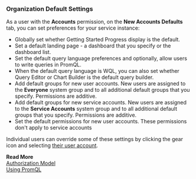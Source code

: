 ### Organization Default Settings

As a user with the **Accounts** permission, on the **New Accounts Defaults** tab, you can set preferences for your service instance:

* Globally set whether Getting Started Progress display is the default. 
* Set a default landing page - a dashboard that you specify or the dashboard list. 
* Set the default query language preferences and optionally, allow users to write queries in PromQL. 
* When the default query language is WQL, you can also set whether Query Editor or Chart Builder is the default query builder. 
* Add default groups for new user accounts. New users are assigned to the **Everyone** system group and to all additional default groups that you specify. Permissions are additive.
* Add default groups for new service accounts. New users are assigned to the **Service Accounts** system group and to all additional default groups that you specify. Permissions are additive.
* Set the default permissions for new user accounts. These permissions don't apply to service accounts

Individual users can override some of these settings by clicking the gear icon and selecting [their user account](https://docs.wavefront.com/users_account_managing.html).

**Read More**<br/>
[Authorization Model](https://docs.wavefront.com/authorization.html)<br/>
[Using PromQL](http://docs.wavefront.com/wavefront_prometheus.html)
